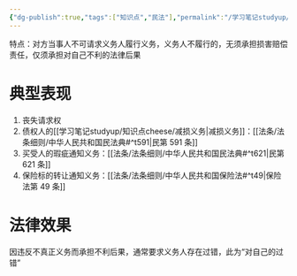 ```yaml
---
{"dg-publish":true,"tags":["知识点","民法"],"permalink":"/学习笔记studyup/知识点cheese/不真正义务/","dgPassFrontmatter":true,"created":"2024-07-16T09:47:20.947+08:00","updated":"2024-10-23T12:05:22.751+08:00"}
---
```


特点：对方当事人不可请求义务人履行义务，义务人不履行的，无须承担损害赔偿责任，仅须承担对自己不利的法律后果
# 典型表现
1. 丧失请求权
2. 债权人的[[学习笔记studyup/知识点cheese/减损义务\|减损义务]]：[[法条/法条细则/中华人民共和国民法典#^t591\|民第 591 条]]
3. 买受人的瑕疵通知义务：[[法条/法条细则/中华人民共和国民法典#^t621\|民第621 条]]
4. 保险标的转让通知义务：[[法条/法条细则/中华人民共和国保险法#^t49\|保险法第 49 条]]

# 法律效果 
因违反不真正义务而承担不利后果，通常要求义务人存在过错，此为“对自己的过错”